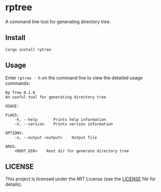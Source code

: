 # rptree
A command line tool for generating directory tree.

## Install
`Cargo install rptree`

## Usage
Enter `rptree - h` on the command line to view the detailed usage commands:
```text
Rp Tree 0.1.0
An useful tool for generating directory tree

USAGE:

FLAGS:
    -h, --help       Prints help information
    -V, --version    Prints version information

OPTIONS:
    -o, --output <output>    Output file

ARGS:
    <ROOT_DIR>    Root dir for generate directory tree
```
## LICENSE
This project is licensed under the MIT License (see the
[LICENSE](LICENSE) file for details).